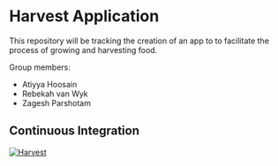 # Harvest Application

This repository will be tracking the creation of an app to to facilitate the process of growing and harvesting food. 

Group members:

* Atiyya Hoosain
* Rebekah van Wyk
* Zagesh Parshotam

## Continuous Integration

[![Harvest](https://circleci.com/gh/Rebekahvw/Escapees-Harvest-App/tree/main.svg?style=svg)](https://app.circleci.com/pipelines/github/Rebekahvw/Escapees-Harvest-App)
